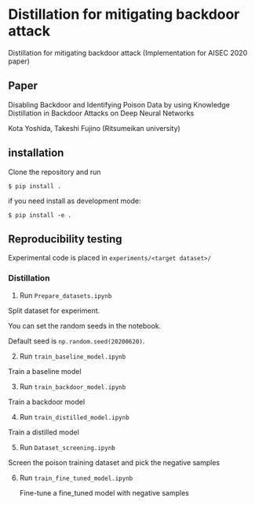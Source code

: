 # Distillation for mitigating backdoor attack
Distillation for mitigating backdoor attack (Implementation for AISEC 2020 paper)

## Paper

Disabling Backdoor and Identifying Poison Data by using Knowledge Distillation in Backdoor Attacks on Deep Neural Networks

Kota Yoshida, Takeshi Fujino (Ritsumeikan university)

## installation

Clone the repository and run 
```
$ pip install .
```

if you need install as development mode:
```
$ pip install -e .
```

## Reproducibility testing

Experimental code is placed in `experiments/<target dataset>/`

### Distillation

1. Run `Prepare_datasets.ipynb`
  
  Split dataset for experiment.

  You can set the random seeds in the notebook.

  Default seed is `np.random.seed(20200620)`.

2. Run `train_baseline_model.ipynb`
   
  Train a baseline model

3. Run `train_backdoor_model.ipynb`
   
  Train a backdoor model

4. Run `train_distilled_model.ipynb`
   
  Train a distilled model

5. Run `Dataset_screening.ipynb`
   
  Screen the poison training dataset and pick the negative samples

6. Run `train_fine_tuned_model.ipynb`
   
   Fine-tune a fine_tuned model with negative samples